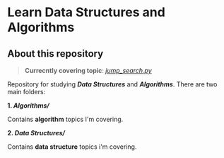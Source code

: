 # Learn Data Structures and Algorithms

## About this repository

> **Currecntly covering topic**: *[jump_search.py](https://github.com/harvestzhann/Learn-DataStructures-and-Algorithms/blob/main/Algorithms/Searchings/jump_search.py)*

Repository for studying ***Data Structures*** and ***Algorithms***. There are two main folders:

**1. _Algorithms/_**

Contains **algorithm** topics I'm covering.

**2. _Data Structures/_**

Contains **data structure** topics i'm covering.
